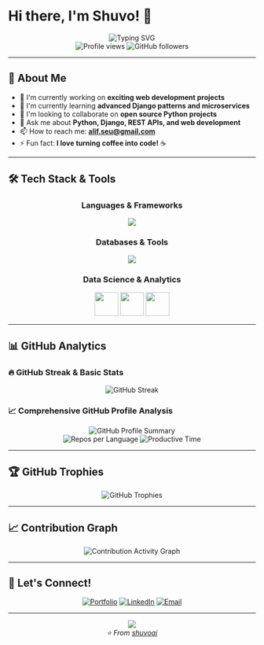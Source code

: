 # Hi there, I'm Shuvo! 👋

<div align="center">
  <img src="https://readme-typing-svg.herokuapp.com?font=Fira+Code&pause=1000&color=2E96F7&center=true&vCenter=true&width=435&lines=Full+Stack+Developer;Python+%26+Django+Enthusiast;Always+Learning+New+Things;Welcome+to+my+GitHub+Profile!" alt="Typing SVG" />
</div>

<div align="center">
  <img src="https://komarev.com/ghpvc/?username=shuvoai&label=Profile%20views&color=0e75b6&style=flat" alt="Profile views" />
  <img src="https://img.shields.io/github/followers/shuvoai?label=Followers&style=social" alt="GitHub followers" />
</div>

---

## 🚀 About Me

- 🔭 I'm currently working on **exciting web development projects**
- 🌱 I'm currently learning **advanced Django patterns and microservices**
- 👯 I'm looking to collaborate on **open source Python projects**
- 💬 Ask me about **Python, Django, REST APIs, and web development**
- 📫 How to reach me: **alif.seu@gmail.com**
- ⚡ Fun fact: **I love turning coffee into code!** ☕

---

## 🛠️ Tech Stack & Tools

<div align="center">

### **Languages & Frameworks**
<p>
  <img src="https://skillicons.dev/icons?i=python,django,flask,html,css,js,bootstrap" />
</p>

### **Databases & Tools**
<p>
  <img src="https://skillicons.dev/icons?i=postgresql,mysql,redis,docker,git,github,vscode" />
</p>

### **Data Science & Analytics**
<p>
  <img src="https://cdn.jsdelivr.net/gh/devicons/devicon@latest/icons/jupyter/jupyter-original.svg" width="48" height="48"/>
  <img src="https://cdn.jsdelivr.net/gh/devicons/devicon@latest/icons/matplotlib/matplotlib-original.svg" width="48" height="48"/>
  <img src="https://cdn.jsdelivr.net/gh/devicons/devicon@latest/icons/anaconda/anaconda-original.svg" width="48" height="48"/>
</p>

</div>

---

## 📊 GitHub Analytics

### 🔥 GitHub Streak & Basic Stats
<div align="center">
  <img src="https://github-readme-streak-stats.herokuapp.com/?user=shuvoai&theme=tokyonight" alt="GitHub Streak" />
</div>

### 📈 Comprehensive GitHub Profile Analysis
<div align="center">
  <img src="https://github-profile-summary-cards.vercel.app/api/cards/profile-details?username=shuvoai&theme=tokyonight" alt="GitHub Profile Summary"/>
</div>

<div align="center">
  <img src="https://github-profile-summary-cards.vercel.app/api/cards/repos-per-language?username=shuvoai&theme=tokyonight" alt="Repos per Language"/>
  <img src="https://github-profile-summary-cards.vercel.app/api/cards/productive-time?username=shuvoai&theme=tokyonight&utcOffset=6" alt="Productive Time"/>
</div>


---

## 🏆 GitHub Trophies

<div align="center">
  <img src="https://github-profile-trophy.vercel.app/?username=shuvoai&theme=tokyonight&no-frame=false&no-bg=false&margin-w=4" alt="GitHub Trophies" />
</div>

---

## 📈 Contribution Graph

<div align="center">
  <img src="https://github-readme-activity-graph.vercel.app/graph?username=shuvoai&theme=tokyo-night&bg_color=1a1b27&color=628fdb&line=628fdb&point=ffffff&area=true&hide_border=true" alt="Contribution Activity Graph" />
</div>

---

## 🤝 Let's Connect!

<div align="center">
  
[![Portfolio](https://img.shields.io/badge/Portfolio-255E63?style=for-the-badge&logo=About.me&logoColor=white)](https://github.com/shuvoai)
[![LinkedIn](https://img.shields.io/badge/LinkedIn-0077B5?style=for-the-badge&logo=linkedin&logoColor=white)](https://linkedin.com/in/aliful-islam)
[![Email](https://img.shields.io/badge/Email-D14836?style=for-the-badge&logo=gmail&logoColor=white)](mailto:alif.seu@gmail.com)

</div>

---

<div align="center">
  <img src="https://capsule-render.vercel.app/api?type=waving&color=gradient&height=100&section=footer" />
</div>

<div align="center">
  <i>⭐️ From <a href="https://github.com/shuvoai">shuvoai</a></i>
</div>
